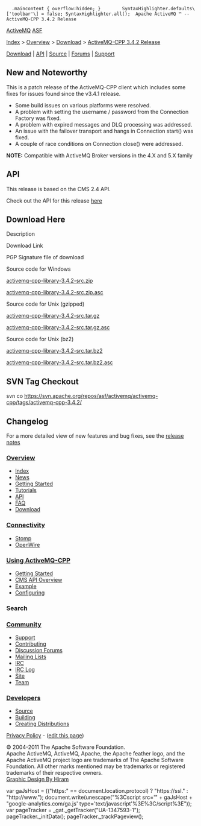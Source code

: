       .maincontent { overflow:hidden; }        SyntaxHighlighter.defaults\['toolbar'\] = false; SyntaxHighlighter.all();  Apache ActiveMQ ™ -- ActiveMQ-CPP 3.4.2 Release 

[ActiveMQ](http://activemq.apache.org/) [ASF](http://www.apache.org)

[Index](index.html) > [Overview](overview.html) > [Download](download.html) > [ActiveMQ-CPP 3.4.2 Release](activemq-cpp-342-release.html)

[Download](download.html) | [API](api.html) | [Source](source.html) | [Forums](http://activemq.apache.org/discussion-forums.html) | [Support](support.html)

New and Noteworthy
------------------

This is a patch release of the ActiveMQ-CPP client which includes some fixes for issues found since the v3.4.1 release.

*   Some build issues on various platforms were resolved.
*   A problem with setting the username / password from the Connection Factory was fixed.
*   A problem with expired messages and DLQ processing was addressed.
*   An issue with the failover transport and hangs in Connection start() was fixed.
*   A couple of race conditions on Connection close() were addressed.

  

**NOTE:** Compatible with ActiveMQ Broker versions in the 4.X and 5.X family

API
---

This release is based on the CMS 2.4 API.

Check out the API for this release [here](http://activemq.apache.org/cms/api_docs/activemqcpp-3.4.0/html)

Download Here
-------------

Description

Download Link

PGP Signature file of download

Source code for Windows

[activemq-cpp-library-3.4.2-src.zip](http://www.apache.org/dyn/closer.cgi/activemq/activemq-cpp/source/activemq-cpp-library-3.4.2-src.zip)

[activemq-cpp-library-3.4.2-src.zip.asc](http://www.apache.org/dist/activemq/activemq-cpp/source/activemq-cpp-library-3.4.2-src.zip.asc)

Source code for Unix (gzipped)

[activemq-cpp-library-3.4.2-src.tar.gz](http://www.apache.org/dyn/closer.cgi/activemq/activemq-cpp/source/activemq-cpp-library-3.4.2-src.tar.gz)

[activemq-cpp-library-3.4.2-src.tar.gz.asc](http://www.apache.org/dist/activemq/activemq-cpp/source/activemq-cpp-library-3.4.2-src.tar.gz.asc)

Source code for Unix (bz2)

[activemq-cpp-library-3.4.2-src.tar.bz2](http://www.apache.org/dyn/closer.cgi/activemq/activemq-cpp/source/activemq-cpp-library-3.4.2-src.tar.bz2)

[activemq-cpp-library-3.4.2-src.tar.bz2.asc](http://www.apache.org/dist/activemq/activemq-cpp/source/activemq-cpp-library-3.4.2-src.tar.bz2.asc)

SVN Tag Checkout
----------------

svn co https://svn.apache.org/repos/asf/activemq/activemq-cpp/tags/activemq-cpp-3.4.2/

Changelog
---------

For a more detailed view of new features and bug fixes, see the [release notes](https://issues.apache.org/jira/secure/ReleaseNote.jspa?projectId=12311207&styleName=Html&version=12319269)

### [Overview](index.html)

*   [Index](index.html)
*   [News](news.html)
*   [Getting Started](getting-started.html)
*   [Tutorials](tutorials.html)
*   [API](api.html)
*   [FAQ](faq.html)
*   [Download](download.html)

### [Connectivity](connectivity.html)

*   [Stomp](stomp-support.html)
*   [OpenWire](openwire-support.html)

### [Using ActiveMQ-CPP](using-activemq-cpp.html)

*   [Getting Started](getting-started.html)
*   [CMS API Overview](cms-api-overview.html)
*   [Example](example.html)
*   [Configuring](configuring.html)

### Search

    
  

### [Community](community.html)

*   [Support](support.html)
*   [Contributing](http://activemq.apache.org/contributing.html)
*   [Discussion Forums](http://activemq.apache.org/discussion-forums.html)
*   [Mailing Lists](http://activemq.apache.org/mailing-lists.html)
*   [IRC](irc://irc.codehaus.org/activemq)
*   [IRC Log](http://servlet.uwyn.com/drone/log/hausbot/activemq)
*   [Site](site.html)
*   [Team](http://activemq.apache.org/team.html)

### [Developers](developers.html)

*   [Source](source.html)
*   [Building](building.html)
*   [Creating Distributions](creating-distributions.html)

[Privacy Policy](http://activemq.apache.org/privacy-policy.html) \- ([edit this page](https://cwiki.apache.org/confluence/pages/editpage.action?pageId=27844686))

© 2004-2011 The Apache Software Foundation.  
Apache ActiveMQ, ActiveMQ, Apache, the Apache feather logo, and the Apache ActiveMQ project logo are trademarks of The Apache Software Foundation. All other marks mentioned may be trademarks or registered trademarks of their respective owners.  
[Graphic Design By Hiram](http://hiramchirino.com)

var gaJsHost = (("https:" == document.location.protocol) ? "https://ssl." : "http://www."); document.write(unescape("%3Cscript src='" + gaJsHost + "google-analytics.com/ga.js' type='text/javascript'%3E%3C/script%3E")); var pageTracker = \_gat.\_getTracker("UA-1347593-1"); pageTracker.\_initData(); pageTracker.\_trackPageview();